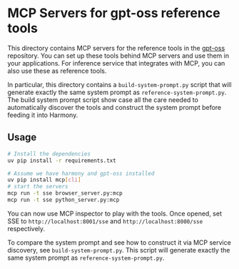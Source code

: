 # MCP Servers for gpt-oss reference tools

This directory contains MCP servers for the reference tools in the [gpt-oss](https://github.com/openai/gpt-oss) repository.
You can set up these tools behind MCP servers and use them in your applications. 
For inference service that integrates with MCP, you can also use these as reference tools. 

In particular, this directory contains a `build-system-prompt.py` script that will generate exactly the same system prompt as `reference-system-prompt.py`.
The build system prompt script show case all the care needed to automatically discover the tools and construct the system prompt before feeding it into Harmony.

## Usage

```bash
# Install the dependencies
uv pip install -r requirements.txt
```

```bash
# Assume we have harmony and gpt-oss installed
uv pip install mcp[cli]
# start the servers
mcp run -t sse browser_server.py:mcp
mcp run -t sse python_server.py:mcp
```

You can now use MCP inspector to play with the tools. 
Once opened, set SSE to `http://localhost:8001/sse` and `http://localhost:8000/sse` respectively.

To compare the system prompt and see how to construct it via MCP service discovery, see `build-system-prompt.py`. 
This script will generate exactly the same system prompt as `reference-system-prompt.py`.
